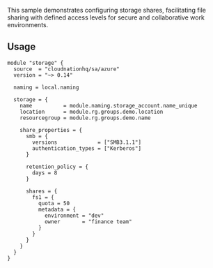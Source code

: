 This sample demonstrates configuring storage shares, facilitating file sharing with defined access levels for secure and collaborative work environments.

## Usage

```hcl
module "storage" {
  source  = "cloudnationhq/sa/azure"
  version = "~> 0.14"

  naming = local.naming

  storage = {
    name          = module.naming.storage_account.name_unique
    location      = module.rg.groups.demo.location
    resourcegroup = module.rg.groups.demo.name

    share_properties = {
      smb = {
        versions             = ["SMB3.1.1"]
        authentication_types = ["Kerberos"]
      }

      retention_policy = {
        days = 8
      }

      shares = {
        fs1 = {
          quota = 50
          metadata = {
            environment = "dev"
            owner       = "finance team"
          }
        }
      }
    }
  }
}
```
